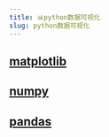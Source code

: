 ```yaml
---
title: 📊python数据可视化
slug: python数据可视化
---
```




## [matplotlib](http://c.biancheng.net/matplotlib/data-visual.html) 

## [numpy](http://c.biancheng.net/numpy/)

## [pandas](http://c.biancheng.net/pandas/what-is-pandas.html)

